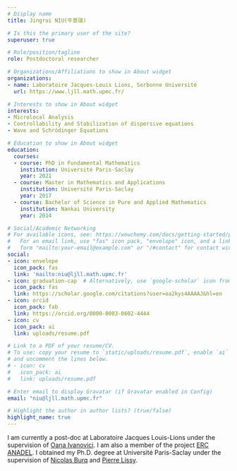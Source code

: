 ```yaml
---
# Display name
title: Jingrui NIU(牛景瑞)

# Is this the primary user of the site?
superuser: true

# Role/position/tagline
role: Postdoctoral researcher

# Organizations/Affiliations to show in About widget
organizations:
- name: Laboratoire Jacques-Louis Lions, Sorbonne Université
  url: https://www.ljll.math.upmc.fr/

# Interests to show in About widget
interests:
- Microlocal Analysis 
- Controllability and Stabilization of dispersive equations
- Wave and Schrödinger Equations

# Education to show in About widget
education:
  courses:
  - course: PhD in Fundamental Mathematics
    institution: Université Paris-Saclay
    year: 2021
  - course: Master in Mathematics and Applications
    institution: Université Paris-Saclay
    year: 2017
  - course: Bachelor of Science in Pure and Applied Mathematics
    institution: Nankai University
    year: 2014

# Social/Academic Networking
# For available icons, see: https://wowchemy.com/docs/getting-started/page-builder/#icons
#   For an email link, use "fas" icon pack, "envelope" icon, and a link in the
#   form "mailto:your-email@example.com" or "/#contact" for contact widget.
social:
- icon: envelope
  icon_pack: fas
  link: 'mailto:niu@ljll.math.upmc.fr'
- icon: graduation-cap  # Alternatively, use `google-scholar` icon from `ai` icon pack
  icon_pack: fas
  link: https://scholar.google.com/citations?user=oa2kys4AAAAJ&hl=en
- icon: orcid
  icon_pack: fab
  link: https://orcid.org/0000-0003-0602-4444
- icon: cv
  icon_pack: ai
  link: uploads/resume.pdf

# Link to a PDF of your resume/CV.
# To use: copy your resume to `static/uploads/resume.pdf`, enable `ai` icons in `params.toml`, 
# and uncomment the lines below.
# - icon: cv
#   icon_pack: ai
#   link: uploads/resume.pdf

# Enter email to display Gravatar (if Gravatar enabled in Config)
email: "niu@ljll.math.upmc.fr"

# Highlight the author in author lists? (true/false)
highlight_name: true
---
```

I am currently a post-doc at Laboratoire Jacques Louis-Lions under the supervision of 
<a href="https://anadel.math.cnrs.fr/members/ioana/" target="_blank">Oana Ivanovici</a>. I am also a member of the project <a href="https://anadel.math.cnrs.fr/" target="_blank">ERC ANADEL</a>. I obtained my Ph.D. degree at Université Paris-Saclay under the supervision of 
<a href="https://www.imo.universite-paris-saclay.fr/~nb/" target="_blank">Nicolas Burq</a> and 
<a href="https://www.ceremade.dauphine.fr/~lissy/eng-index.html" target="_blank">Pierre Lissy</a>.<p>



